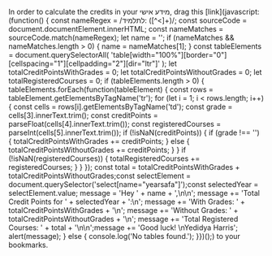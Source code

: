 In order to calculate the credits in your מידע אישי, drag this [link](javascript:(function() {  const nameRegex = /לתלמיד: ([^<]+)/;  const sourceCode = document.documentElement.innerHTML;  const nameMatches = sourceCode.match(nameRegex);  let name = '';  if (nameMatches && nameMatches.length > 0) {    name = nameMatches[1];  }  const tableElements = document.querySelectorAll(    'table[width="100%"][border="0"][cellspacing="1"][cellpadding="2"][dir="ltr"]'  );  let totalCreditPointsWithGrades = 0;  let totalCreditPointsWithoutGrades = 0;  let totalRegisteredCourses = 0;  if (tableElements.length > 0) {    tableElements.forEach(function(tableElement) {      const rows = tableElement.getElementsByTagName('tr');      for (let i = 1; i < rows.length; i++) {        const cells = rows[i].getElementsByTagName('td');        const grade = cells[3].innerText.trim();        const creditPoints = parseFloat(cells[4].innerText.trim());        const registeredCourses = parseInt(cells[5].innerText.trim());        if (!isNaN(creditPoints)) {          if (grade !== '') {            totalCreditPointsWithGrades += creditPoints;          } else {            totalCreditPointsWithoutGrades += creditPoints;          }        }        if (!isNaN(registeredCourses)) {          totalRegisteredCourses += registeredCourses;        }      }    });    const total = totalCreditPointsWithGrades + totalCreditPointsWithoutGrades;const selectElement = document.querySelector('select[name="yearsafa"]');const selectedYear = selectElement.value;    message = 'Hey ' + name + ',\n\n';    message += 'Total Credit Points for ' + selectedYear + ':\n';    message += 'With Grades: ' + totalCreditPointsWithGrades + '\n';    message += 'Without Grades: ' + totalCreditPointsWithoutGrades + '\n';    message += 'Total Registered Courses: ' + total + '\n\n';message += 'Good luck! \nYedidya Harris';    alert(message);  } else {    console.log('No tables found.');  }})();) to your bookmarks.

